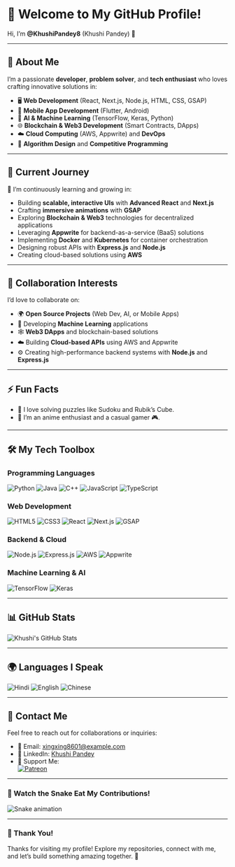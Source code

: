# 👋 Welcome to My GitHub Profile!

Hi, I’m **@KhushiPandey8** (Khushi Pandey) 👋

---

## 🌟 About Me

I’m a passionate **developer**, **problem solver**, and **tech enthusiast** who loves crafting innovative solutions in:

- 🖥️ **Web Development** (React, Next.js, Node.js, HTML, CSS, GSAP)  
- 📱 **Mobile App Development** (Flutter, Android)  
- 🤖 **AI & Machine Learning** (TensorFlow, Keras, Python)  
- 🌐 **Blockchain & Web3 Development** (Smart Contracts, DApps)  
- ☁️ **Cloud Computing** (AWS, Appwrite) and **DevOps**  
- 🧮 **Algorithm Design** and **Competitive Programming**

---

## 🚀 Current Journey

🌱 I’m continuously learning and growing in:  
- Building **scalable, interactive UIs** with **Advanced React** and **Next.js**  
- Crafting **immersive animations** with **GSAP**  
- Exploring **Blockchain & Web3** technologies for decentralized applications  
- Leveraging **Appwrite** for backend-as-a-service (BaaS) solutions  
- Implementing **Docker** and **Kubernetes** for container orchestration  
- Designing robust APIs with **Express.js** and **Node.js**  
- Creating cloud-based solutions using **AWS**

---

## 💞️ Collaboration Interests

I’d love to collaborate on:  
- 🌍 **Open Source Projects** (Web Dev, AI, or Mobile Apps)  
- 🧠 Developing **Machine Learning** applications  
- 🕸️ **Web3 DApps** and blockchain-based solutions  
- ☁️ Building **Cloud-based APIs** using AWS and Appwrite  
- ⚙️ Creating high-performance backend systems with **Node.js** and **Express.js**

---

## ⚡ Fun Facts

- 🧩 I love solving puzzles like Sudoku and Rubik’s Cube.  
- 🎥 I’m an anime enthusiast and a casual gamer 🎮.  

---

## 🛠️ My Tech Toolbox

### Programming Languages  
![Python](https://img.shields.io/badge/Python-%233776AB.svg?style=flat&logo=python&logoColor=white)
![Java](https://img.shields.io/badge/Java-%23E34F26.svg?style=flat&logo=java&logoColor=white)
![C++](https://img.shields.io/badge/C%2B%2B-%23A8B9CC.svg?style=flat&logo=c%2B%2B&logoColor=white)
![JavaScript](https://img.shields.io/badge/JavaScript-%23F7DF1E.svg?style=flat&logo=javascript&logoColor=white)
![TypeScript](https://img.shields.io/badge/TypeScript-%23007ACC.svg?style=flat&logo=typescript&logoColor=white)

### Web Development  
![HTML5](https://img.shields.io/badge/HTML5-%23E34F26.svg?style=flat&logo=html5&logoColor=white)
![CSS3](https://img.shields.io/badge/CSS3-%231572B6.svg?style=flat&logo=css3&logoColor=white)
![React](https://img.shields.io/badge/React-%2320232a.svg?style=flat&logo=react&logoColor=61DAFB)
![Next.js](https://img.shields.io/badge/Next.js-%23000000.svg?style=flat&logo=next.js&logoColor=white)
![GSAP](https://img.shields.io/badge/GSAP-%2388CE02.svg?style=flat&logo=greensock&logoColor=white)

### Backend & Cloud  
![Node.js](https://img.shields.io/badge/Node.js-%23339933.svg?style=flat&logo=node.js&logoColor=white)
![Express.js](https://img.shields.io/badge/Express.js-%23000000.svg?style=flat&logo=express&logoColor=white)
![AWS](https://img.shields.io/badge/AWS-%23FF9900.svg?style=flat&logo=amazon-aws&logoColor=white)
![Appwrite](https://img.shields.io/badge/Appwrite-%23F02E65.svg?style=flat&logo=appwrite&logoColor=white)

### Machine Learning & AI  
![TensorFlow](https://img.shields.io/badge/TensorFlow-%23FF6F00.svg?style=flat&logo=tensorflow&logoColor=white)
![Keras](https://img.shields.io/badge/Keras-%23D00000.svg?style=flat&logo=keras&logoColor=white)

---

## 📊 GitHub Stats

![Khushi's GitHub Stats](https://github-readme-stats.vercel.app/api?username=KhushiPandey8&show_icons=true&hide_title=true&count_private=true&theme=tokyonight)

---

## 🌍 Languages I Speak

![Hindi](https://img.shields.io/badge/Hindi-%23F7DF1E.svg?style=flat&logo=language&logoColor=white)
![English](https://img.shields.io/badge/English-%23F7DF1E.svg?style=flat&logo=language&logoColor=white)
![Chinese](https://img.shields.io/badge/Chinese-%23F7DF1E.svg?style=flat&logo=language&logoColor=white)

---

## 💌 Contact Me

Feel free to reach out for collaborations or inquiries:  
- 📧 Email: [xingxing8601@example.com](mailto:xingxing8601@example.com)  
- 💼 LinkedIn: [Khushi Pandey](https://www.linkedin.com/in/khushipandey8/)  
- 🤝 Support Me:  
  [![Patreon](https://img.shields.io/badge/Support%20Me-Patreon-orange)](https://www.patreon.com/KhushiPandey)

---

### 🐍 Watch the Snake Eat My Contributions!

![Snake animation](https://github.com/KhushiPandey8/KhushiPandey8/blob/output/github-contribution-grid-snake.svg)

---

### 🙌 Thank You!
Thanks for visiting my profile! Explore my repositories, connect with me, and let’s build something amazing together. 🚀
